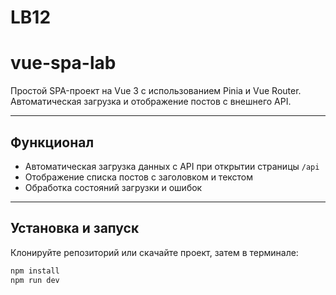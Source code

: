 # LB12

# vue-spa-lab

Простой SPA-проект на Vue 3 с использованием Pinia и Vue Router.  
Автоматическая загрузка и отображение постов с внешнего API.

---

## Функционал

- Автоматическая загрузка данных с API при открытии страницы `/api`  
- Отображение списка постов с заголовком и текстом  
- Обработка состояний загрузки и ошибок  

---

## Установка и запуск

Клонируйте репозиторий или скачайте проект, затем в терминале:

```bash
npm install
npm run dev

